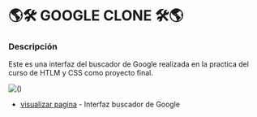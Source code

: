 # 🌎🛠 GOOGLE CLONE 🛠🌎

### Descripción
Este es una interfaz del buscador de Google realizada en la practica del curso de HTLM y CSS como proyecto final.

![()](http://https://github.com/HernanQuijano/GOOGLE-CLONE/blob/master/img/interfaz.PNG)
* [visualizar pagina](https://hernanquijano.github.io/GOOGLE-CLONE/) - Interfaz buscador de Google


